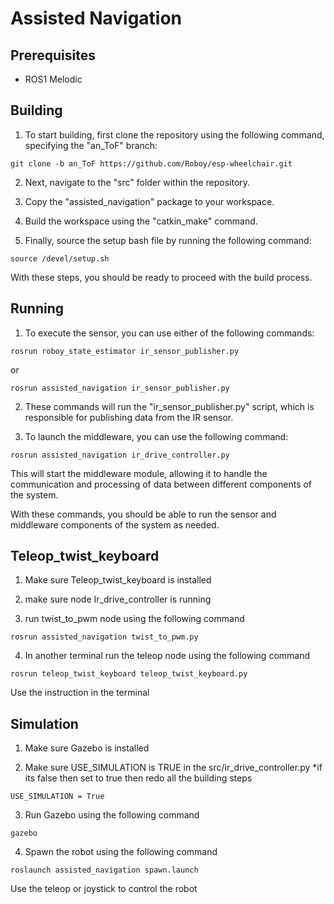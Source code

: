# Assisted Navigation

## Prerequisites
- ROS1 Melodic  
## Building
1. To start building, first clone the repository using the following command, specifying the "an_ToF" branch:

```
git clone -b an_ToF https://github.com/Roboy/esp-wheelchair.git
```
2. Next, navigate to the "src" folder within the repository.

3. Copy the "assisted_navigation" package to your workspace.

4. Build the workspace using the "catkin_make" command.

5. Finally, source the setup bash file by running the following command:
```
source /devel/setup.sh
```

With these steps, you should be ready to proceed with the build process.

## Running
1. To execute the sensor, you can use either of the following commands:

```
rosrun roboy_state_estimator ir_sensor_publisher.py
```
or 

```
rosrun assisted_navigation ir_sensor_publisher.py
```

2. These commands will run the "ir_sensor_publisher.py" script, which is responsible for publishing data from the IR sensor.

3. To launch the middleware, you can use the following command:

```
rosrun assisted_navigation ir_drive_controller.py
```
This will start the middleware module, allowing it to handle the communication and processing of data between different components of the system.

With these commands, you should be able to run the sensor and middleware components of the system as needed.

## Teleop_twist_keyboard
1. Make sure Teleop_twist_keyboard is installed

2. make sure node Ir_drive_controller is running


3. run twist_to_pwm node using the following command 
```
rosrun assisted_navigation twist_to_pwm.py
```

4. In another terminal run the teleop node using the following command 

```
rosrun teleop_twist_keyboard teleop_twist_keyboard.py
```

Use the instruction in the terminal

## Simulation
1. Make sure Gazebo is installed

2. Make sure USE_SIMULATION is TRUE in the src/ir_drive_controller.py 
*if its false then set to true then redo all the building steps

```
USE_SIMULATION = True 
```

3. Run Gazebo using the following command
```
gazebo
```
4. Spawn the robot using the following command

```
roslaunch assisted_navigation spawn.launch
```

Use the teleop or joystick to control the robot

 

